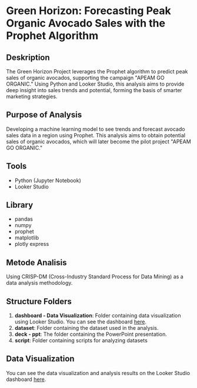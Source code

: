 # Green Horizon: Forecasting Peak Organic Avocado Sales with the Prophet Algorithm


## Deskription

The Green Horizon Project leverages the Prophet algorithm to predict peak sales of organic avocados, supporting the campaign "APEAM GO ORGANIC." Using Python and Looker Studio, this analysis aims to provide deep insight into sales trends and potential, forming the basis of smarter marketing strategies.

## Purpose of Analysis

Developing a machine learning model to see trends and forecast avocado sales data in a region using Prophet. This analysis aims to obtain potential sales of organic avocados, which will later become the pilot project "APEAM GO ORGANIC."

## Tools

- Python (Jupyter Notebook)
- Looker Studio

## Library

- pandas
- numpy
- prophet
- matplotlib
- plotly express

## Metode Analisis

Using CRISP-DM (Cross-Industry Standard Process for Data Mining) as a data analysis methodology.

## Structure Folders

1. **dashboard - Data Visualization**: Folder containing data visualization using Looker Studio. You can see the dashboard [here](https://lookerstudio.google.com/u/0/reporting/ae1bd4d8-a3f0-4c1a-a7d3-faadc4348517/page/u4JhD).
2. **dataset**: Folder containing the dataset used in the analysis.
3. **deck - ppt**: The folder containing the PowerPoint presentation.
4. **script**: Folder containing scripts for analyzing datasets

## Data Visualization

You can see the data visualization and analysis results on the Looker Studio dashboard [here](https://lookerstudio.google.com/u/0/reporting/ae1bd4d8-a3f0-4c1a-a7d3-faadc4348517/page/u4JhD).


